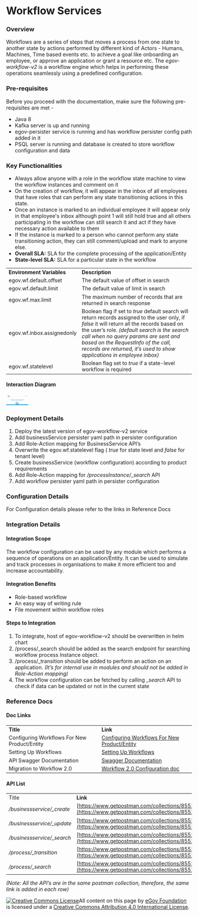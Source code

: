 # Workflow Services

### Overview

Workflows are a series of steps that moves a process from one state to another state by actions performed by different kind of Actors - Humans, Machines, Time based events etc. to achieve a goal like onboarding an employee, or approve an application or grant a resource etc. The _egov-workflow-v2_ is a workflow engine which helps in performing these operations seamlessly using a predefined configuration.

### Pre-requisites

Before you proceed with the documentation, make sure the following pre-requisites are met -

* Java 8
* Kafka server is up and running
* egov-persister service is running and has workflow persister config path added in it
* PSQL server is running and database is created to store workflow configuration and data

### Key Functionalities

* Always allow anyone with a role in the workflow state machine to view the workflow instances and comment on it
* On the creation of workflow, it will appear in the inbox of all employees that have roles that can perform any state transitioning actions in this state.
* Once an instance is marked to an individual employee it will appear only in that employee's inbox although point 1 will still hold true and all others participating in the workflow can still search it and act if they have necessary action available to them
* If the instance is marked to a person who cannot perform any state transitioning action, they can still comment/upload and mark to anyone else.
* **Overall SLA:** SLA for the complete processing of the application/Entity
* **State-level SLA:** SLA for a particular state in the workflow

|                            |                                                                                                                                                                                                                                                                                                                                                      |
| -------------------------- | ---------------------------------------------------------------------------------------------------------------------------------------------------------------------------------------------------------------------------------------------------------------------------------------------------------------------------------------------------- |
| **Environment Variables**  | **Description**                                                                                                                                                                                                                                                                                                                                      |
| egov.wf.default.offset     | The default value of offset in search                                                                                                                                                                                                                                                                                                                |
| egov.wf.default.limit      | The default value of limit in search                                                                                                                                                                                                                                                                                                                 |
| egov.wf.max.limit          | The maximum number of records that are returned in search response                                                                                                                                                                                                                                                                                   |
| egov.wf.inbox.assignedonly | Boolean flag if set to _true_ default search will return records assigned to the user only, if _false_ it will return all the records based on the user’s role. _(default search is the search call when no query params are sent and based on the RequestInfo of the call, records are returned, it’s used to show applications in employee inbox)_ |
| egov.wf.statelevel         | Boolean flag set to _true_ if a state-level workflow is required                                                                                                                                                                                                                                                                                     |

#### Interaction Diagram

![](<../../../../.gitbook/assets/image (74).png>)

### Deployment Details

1. Deploy the latest version of egov-workflow-v2 service
2. Add businessService persister yaml path in persister configuration
3. Add Role-Action mapping for BusinessService API’s
4. Overwrite the egov.wf.statelevel flag ( _true_ for state level and _false_ for tenant level)
5. Create businessService (workflow configuration) according to product requirements
6. Add Role-Action mapping for _/processInstance/\_search_ API
7. Add workflow persister yaml path in persister configuration

### Configuration Details

For Configuration details please refer to the links in Reference Docs

### Integration Details

#### Integration Scope

The workflow configuration can be used by any module which performs a sequence of operations on an application/Entity. It can be used to simulate and track processes in organisations to make it more efficient too and increase accountability.

#### Integration Benefits

* Role-based workflow
* An easy way of writing rule
* File movement within workflow roles

#### Steps to Integration

1. To integrate, host of egov-workflow-v2 should be overwritten in helm chart
2. /process/\_search should be added as the search endpoint for searching workflow process Instance object.
3. /process/\_transition should be added to perform an action on an application. _(It’s for internal use in modules and should not be added in Role-Action mapping)_
4. The workflow configuration can be fetched by calling _\_search_ API to check if data can be updated or not in the current state

### Reference Docs

#### Doc Links

|                                              |                                                                                                                                              |
| -------------------------------------------- | -------------------------------------------------------------------------------------------------------------------------------------------- |
| **Title**                                    | **Link**                                                                                                                                     |
| Configuring Workflows For New Product/Entity | [Configuring Workflows For New Product/Entity](../../configuring-digit-services/configuring-workflows/configuring-workflow-for-an-entity.md) |
| Setting Up Workflows                         | [Setting Up Workflows](../../configuring-digit-services/configuring-workflows/setting-up-workflow.md)                                        |
| API Swagger Documentation                    | [Swagger Documentation](https://raw.githubusercontent.com/egovernments/core-services/master/docs/worfklow-2.0)                               |
| Migration to Workflow 2.0                    | [Workflow 2.0 Configuration doc](https://digit-discuss.atlassian.net/wiki/spaces/EPE/pages/120619031/Workflow+2.0+Configuration+doc)         |

#### API List

|                             |                                                                                                                            |
| --------------------------- | -------------------------------------------------------------------------------------------------------------------------- |
| Title                       | **Link**                                                                                                                   |
| _/businessservice/\_create_ | [https://www.getpostman.com/collections/8552e3de40c819e34190](https://www.getpostman.com/collections/8552e3de40c819e34190) |
| _/businessservice/\_update_ | [https://www.getpostman.com/collections/8552e3de40c819e34190](https://www.getpostman.com/collections/8552e3de40c819e34190) |
| _/businessservice/\_search_ | [https://www.getpostman.com/collections/8552e3de40c819e34190](https://www.getpostman.com/collections/8552e3de40c819e34190) |
| _/process/\_transition_     | [https://www.getpostman.com/collections/8552e3de40c819e34190](https://www.getpostman.com/collections/8552e3de40c819e34190) |
| _/process/\_search_         | [https://www.getpostman.com/collections/8552e3de40c819e34190](https://www.getpostman.com/collections/8552e3de40c819e34190) |

_(Note: All the API’s are in the same postman collection, therefore, the same link is added in each row)_

[![Creative Commons License](https://i.creativecommons.org/l/by/4.0/80x15.png)](http://creativecommons.org/licenses/by/4.0/)All content on this page by [eGov Foundation ](https://egov.org.in)is licensed under a [Creative Commons Attribution 4.0 International License](http://creativecommons.org/licenses/by/4.0/).
